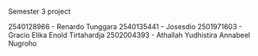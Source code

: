 Semester 3 project

2540128966 - Renardo Tunggara
2540135441 - Josesdio
2501971603 - Gracio Elika Enold Tirtahardja
2502004393 - Athallah Yudhistira Annabeel Nugroho

